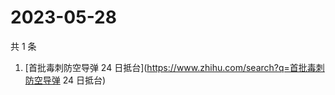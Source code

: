 # 2023-05-28

共 1 条

<!-- BEGIN -->
<!-- 最后更新时间 Sun May 28 2023 02:09:41 GMT+0800 (China Standard Time) -->

1. [首批毒刺防空导弹 24 日抵台](https://www.zhihu.com/search?q=首批毒刺防空导弹
   24 日抵台)

<!-- END -->
